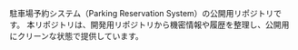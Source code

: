 駐車場予約システム（Parking Reservation System）の公開用リポジトリです。
本リポジトリは、開発用リポジトリから機密情報や履歴を整理し、公開用にクリーンな状態で提供しています。
